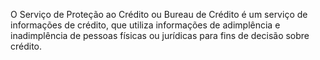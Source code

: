 O Serviço de Proteção ao Crédito ou Bureau de Crédito é um serviço de informações de crédito, que utiliza informações de adimplência e inadimplência de pessoas físicas ou jurídicas para fins de decisão sobre crédito.